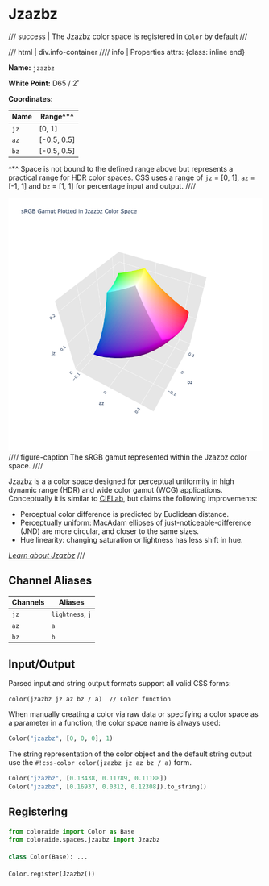 # Jzazbz

/// success | The Jzazbz color space is registered in `Color` by default
///

/// html | div.info-container
//// info | Properties
    attrs: {class: inline end}

**Name:** `jzazbz`

**White Point:** D65 / 2˚

**Coordinates:**

Name | Range^\*^
---- | ---------
`jz` | [0, 1]
`az` | [-0.5, 0.5]
`bz` | [-0.5, 0.5]

^\*^ Space is not bound to the defined range above but represents a practical range for HDR color spaces. CSS uses a
range of `jz` = [0, 1], `az` = [-1, 1] and `bz` = [1, 1] for percentage input and output.
////

![Jzazbz](../images/jzazbz-3d.png)
//// figure-caption
The sRGB gamut represented within the Jzazbz color space.
////

Jzazbz is a a color space designed for perceptual uniformity in high dynamic range (HDR) and wide color gamut (WCG)
applications. Conceptually it is similar to [CIELab](./lab.md), but claims the following improvements:

- Perceptual color difference is predicted by Euclidean distance.
- Perceptually uniform: MacAdam ellipses of just-noticeable-difference (JND) are more circular, and closer to the same
  sizes.
- Hue linearity: changing saturation or lightness has less shift in hue.

_[Learn about Jzazbz](https://www.osapublishing.org/oe/fulltext.cfm?uri=oe-25-13-15131&id=368272)_
///

## Channel Aliases

Channels | Aliases
-------- | -------
`jz`     | `lightness`, `j`
`az`     | `a`
`bz`     | `b`

## Input/Output

Parsed input and string output formats support all valid CSS forms:

```css-color
color(jzazbz jz az bz / a)  // Color function
```

When manually creating a color via raw data or specifying a color space as a parameter in a function, the color
space name is always used:

```py
Color("jzazbz", [0, 0, 0], 1)
```

The string representation of the color object and the default string output use the
`#!css-color color(jzazbz jz az bz / a)` form.

```py play
Color("jzazbz", [0.13438, 0.11789, 0.11188])
Color("jzazbz", [0.16937, 0.0312, 0.12308]).to_string()
```

## Registering

```py
from coloraide import Color as Base
from coloraide.spaces.jzazbz import Jzazbz

class Color(Base): ...

Color.register(Jzazbz())
```
